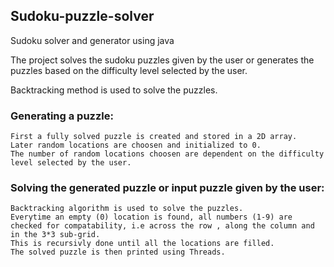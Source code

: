 ## Sudoku-puzzle-solver

Sudoku solver and generator using java

The project solves the sudoku puzzles given by the user or generates the puzzles based on the difficulty level selected by the user.

Backtracking method is used to solve the puzzles.

### Generating a puzzle: 
    First a fully solved puzzle is created and stored in a 2D array.
    Later random locations are choosen and initialized to 0.
    The number of random locations choosen are dependent on the difficulty level selected by the user.
    
### Solving the generated puzzle or input puzzle given by the user:
    Backtracking algorithm is used to solve the puzzles.
    Everytime an empty (0) location is found, all numbers (1-9) are checked for compatability, i.e across the row , along the column and in the 3*3 sub-grid.
    This is recursivly done until all the locations are filled.
    The solved puzzle is then printed using Threads.
